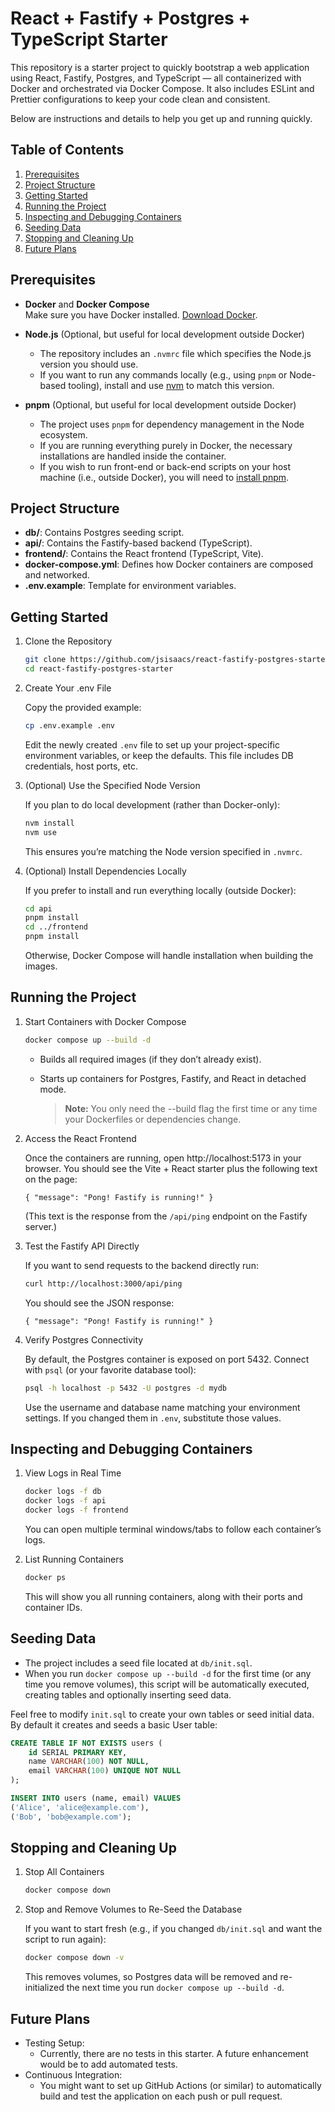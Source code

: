 # React + Fastify + Postgres + TypeScript Starter

This repository is a starter project to quickly bootstrap a web application using React, Fastify, Postgres, and TypeScript — all containerized with Docker and orchestrated via Docker Compose. It also includes ESLint and Prettier configurations to keep your code clean and consistent.

Below are instructions and details to help you get up and running quickly.

## Table of Contents

1. [Prerequisites](#prerequisites)
2. [Project Structure](#project-structure)
3. [Getting Started](#getting-started)
4. [Running the Project](#running-the-project)
5. [Inspecting and Debugging Containers](#inspecting-and-debugging-containers)
6. [Seeding Data](#seeding-data)
7. [Stopping and Cleaning Up](#stopping-and-cleaning-up)
8. [Future Plans](#future-plans)

## Prerequisites

- **Docker** and **Docker Compose**  
  Make sure you have Docker installed. [Download Docker](https://docs.docker.com/get-docker/).

- **Node.js** (Optional, but useful for local development outside Docker)

  - The repository includes an `.nvmrc` file which specifies the Node.js version you should use.
  - If you want to run any commands locally (e.g., using `pnpm` or Node-based tooling), install and use [nvm](https://github.com/nvm-sh/nvm) to match this version.

- **pnpm** (Optional, but useful for local development outside Docker)
  - The project uses `pnpm` for dependency management in the Node ecosystem.
  - If you are running everything purely in Docker, the necessary installations are handled inside the container.
  - If you wish to run front-end or back-end scripts on your host machine (i.e., outside Docker), you will need to [install pnpm](https://pnpm.io/installation).

## Project Structure

- **db/**: Contains Postgres seeding script.
- **api/**: Contains the Fastify-based backend (TypeScript).
- **frontend/**: Contains the React frontend (TypeScript, Vite).
- **docker-compose.yml**: Defines how Docker containers are composed and networked.
- **.env.example**: Template for environment variables.

## Getting Started

1. Clone the Repository

   ```bash
   git clone https://github.com/jsisaacs/react-fastify-postgres-starter.git
   cd react-fastify-postgres-starter
   ```

2. Create Your .env File

   Copy the provided example:

   ```bash
   cp .env.example .env
   ```

   Edit the newly created `.env` file to set up your project-specific environment variables, or keep the defaults. This file includes DB credentials, host ports, etc.

3. (Optional) Use the Specified Node Version

   If you plan to do local development (rather than Docker-only):

   ```bash
   nvm install
   nvm use
   ```

   This ensures you’re matching the Node version specified in `.nvmrc`.

4. (Optional) Install Dependencies Locally

   If you prefer to install and run everything locally (outside Docker):

   ```bash
   cd api
   pnpm install
   cd ../frontend
   pnpm install
   ```

   Otherwise, Docker Compose will handle installation when building the images.

## Running the Project

1. Start Containers with Docker Compose

   ```bash
   docker compose up --build -d
   ```

   - Builds all required images (if they don’t already exist).
   - Starts up containers for Postgres, Fastify, and React in detached mode.

     > **Note:** You only need the --build flag the first time or any time your Dockerfiles or dependencies change.

2. Access the React Frontend

   Once the containers are running, open http://localhost:5173 in your browser. You should see the Vite + React starter plus the following text on the page:

   `{ "message": "Pong! Fastify is running!" }`

   (This text is the response from the `/api/ping` endpoint on the Fastify server.)

3. Test the Fastify API Directly

   If you want to send requests to the backend directly run:

   ```bash
   curl http://localhost:3000/api/ping
   ```

   You should see the JSON response:

   `{ "message": "Pong! Fastify is running!" }`

4. Verify Postgres Connectivity

   By default, the Postgres container is exposed on port 5432. Connect with `psql` (or your favorite database tool):

   ```bash
   psql -h localhost -p 5432 -U postgres -d mydb
   ```

   Use the username and database name matching your environment settings. If you changed them in `.env`, substitute those values.

## Inspecting and Debugging Containers

1. View Logs in Real Time

   ```bash
   docker logs -f db
   docker logs -f api
   docker logs -f frontend
   ```

   You can open multiple terminal windows/tabs to follow each container’s logs.

2. List Running Containers

   ```bash
   docker ps
   ```

   This will show you all running containers, along with their ports and container IDs.

## Seeding Data

- The project includes a seed file located at `db/init.sql`.
- When you run `docker compose up --build -d` for the first time (or any time you remove volumes), this script will be automatically executed, creating tables and optionally inserting seed data.

Feel free to modify `init.sql` to create your own tables or seed initial data. By default it creates and seeds a basic User table:

```sql
CREATE TABLE IF NOT EXISTS users (
    id SERIAL PRIMARY KEY,
    name VARCHAR(100) NOT NULL,
    email VARCHAR(100) UNIQUE NOT NULL
);

INSERT INTO users (name, email) VALUES
('Alice', 'alice@example.com'),
('Bob', 'bob@example.com');
```

## Stopping and Cleaning Up

1. Stop All Containers

   ```bash
   docker compose down
   ```

2. Stop and Remove Volumes to Re-Seed the Database

   If you want to start fresh (e.g., if you changed `db/init.sql` and want the script to run again):

   ```bash
   docker compose down -v
   ```

   This removes volumes, so Postgres data will be removed and re-initialized the next time you run `docker compose up --build -d`.

## Future Plans

- Testing Setup:
  - Currently, there are no tests in this starter. A future enhancement would be to add automated tests.
- Continuous Integration:
  - You might want to set up GitHub Actions (or similar) to automatically build and test the application on each push or pull request.
